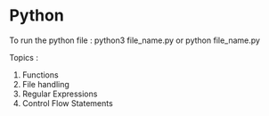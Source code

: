 # Python

To run the python file :
python3 file_name.py or python file_name.py

Topics :
1. Functions
2. File handling
3. Regular Expressions
4. Control Flow Statements
